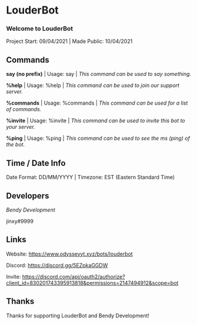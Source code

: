 # LouderBot
### Welcome to LouderBot

Project Start: 09/04/2021 | Made Public: 10/04/2021

## Commands

**say (no prefix)** | Usage: say <message> | *This command can be used to say something.*

**%help** | Usage: %help | *This command can be used to join our support server.*

**%commands** | Usage: %commands | *This command can be used for a list of commands.*

**%invite** | Usage: %invite | *This command can be used to invite this bot to your server.*

**%ping** | Usage: %ping | *This command can be used to see the ms (ping) of the bot.*

## Time / Date Info

Date Format: DD/MM/YYYY | Timezone: EST (Eastern Standard Time)

## Developers
*Bendy Development*

jinxy#9999

## Links

Website: https://www.odysseyyt.xyz/bots/louderbot 

Discord: https://discord.gg/5EZpkaGGDW

Invite: https://discord.com/api/oauth2/authorize?client_id=830201743395913818&permissions=2147494912&scope=bot

## Thanks

Thanks for supporting LouderBot and Bendy Development!
